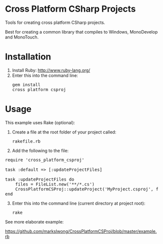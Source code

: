 Cross Platform CSharp Projects
==============================

Tools for creating cross platform CSharp projects.

Best for creating a common library that compiles to Windows, MonoDevelop and MonoTouch.

Installation
============

1. Install Ruby: http://www.ruby-lang.org/
2. Enter this into the command line: <pre>gem install cross_platform_csproj</pre>

Usage
=====

This example uses Rake (optional):

1. Create a file at the root folder of your project called: <pre>rakefile.rb</pre>
2. Add the following to the file:

<pre>
require 'cross_platform_csproj'

task :default => [:updateProjectFiles]

task :updateProjectFiles do
    files = FileList.new('**/*.cs')
    CrossPlatformCSProj::updateProject('MyProject.csproj', files)
end
</pre>

3. Enter this into the command line (current directory at project root): <pre>rake</pre>

See more elaborate example:

  https://github.com/markslwong/CrossPlatformCSProj/blob/master/example.rb
